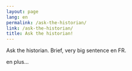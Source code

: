 ```yaml
---
layout: page
lang: en
permalink: /ask-the-historian/
link: /ask-the-historian/
title: Ask the historian!
---
```


Ask the historian. Brief, very big sentence en FR.
<!-- more -->
en plus...